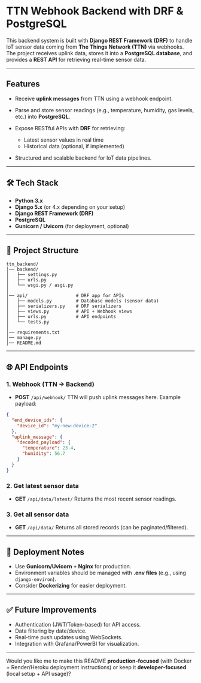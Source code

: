 

# TTN Webhook Backend with DRF & PostgreSQL

This backend system is built with **Django REST Framework (DRF)** to handle IoT sensor data coming from **The Things Network (TTN)** via webhooks.
The project receives uplink data, stores it into a **PostgreSQL database**, and provides a **REST API** for retrieving real-time sensor data.

---

##  Features

* Receive **uplink messages** from TTN using a webhook endpoint.
* Parse and store sensor readings (e.g., temperature, humidity, gas levels, etc.) into **PostgreSQL**.
* Expose RESTful APIs with **DRF** for retrieving:

  * Latest sensor values in real time
  * Historical data (optional, if implemented)
* Structured and scalable backend for IoT data pipelines.

---

## 🛠️ Tech Stack

* **Python 3.x**
* **Django 5.x** (or 4.x depending on your setup)
* **Django REST Framework (DRF)**
* **PostgreSQL**
* **Gunicorn / Uvicorn** (for deployment, optional)

---

## 📂 Project Structure

```
ttn_backend/
│── backend/              
│   ├── settings.py       
│   ├── urls.py           
│   └── wsgi.py / asgi.py
│
│── api/                  # DRF app for APIs
│   ├── models.py         # Database models (sensor data)
│   ├── serializers.py    # DRF serializers
│   ├── views.py          # API + Webhook views
│   ├── urls.py           # API endpoints
│   └── tests.py
│
│── requirements.txt      
│── manage.py             
│── README.md             
```

---


## 🌐 API Endpoints

### 1. Webhook (TTN → Backend)

* **POST** `/api/webhook/`
  TTN will push uplink messages here. Example payload:

```json
{
  "end_device_ids": {
    "device_id": "my-new-device-2"
  },
  "uplink_message": {
    "decoded_payload": {
      "temperature": 23.4,
      "humidity": 56.7
    }
  }
}
```

### 2. Get latest sensor data

* **GET** `/api/data/latest/`
  Returns the most recent sensor readings.

### 3. Get all sensor data

* **GET** `/api/data/`
  Returns all stored records (can be paginated/filtered).

---

## 📡 Deployment Notes

* Use **Gunicorn/Uvicorn + Nginx** for production.
* Environment variables should be managed with **.env files** (e.g., using `django-environ`).
* Consider **Dockerizing** for easier deployment.

---

## ✅ Future Improvements

* Authentication (JWT/Token-based) for API access.
* Data filtering by date/device.
* Real-time push updates using WebSockets.
* Integration with Grafana/PowerBI for visualization.

---

Would you like me to make this README **production-focused** (with Docker + Render/Heroku deployment instructions) or keep it **developer-focused** (local setup + API usage)?
